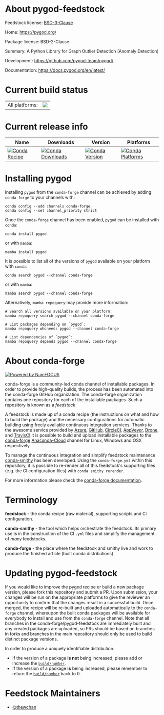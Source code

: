 About pygod-feedstock
=====================

Feedstock license: [BSD-3-Clause](https://github.com/conda-forge/pygod-feedstock/blob/main/LICENSE.txt)

Home: https://pygod.org/

Package license: BSD-2-Clause

Summary: A Python Library for Graph Outlier Detection (Anomaly Detection)

Development: https://github.com/pygod-team/pygod/

Documentation: https://docs.pygod.org/en/latest/

Current build status
====================


<table><tr><td>All platforms:</td>
    <td>
      <a href="https://dev.azure.com/conda-forge/feedstock-builds/_build/latest?definitionId=15962&branchName=main">
        <img src="https://dev.azure.com/conda-forge/feedstock-builds/_apis/build/status/pygod-feedstock?branchName=main">
      </a>
    </td>
  </tr>
</table>

Current release info
====================

| Name | Downloads | Version | Platforms |
| --- | --- | --- | --- |
| [![Conda Recipe](https://img.shields.io/badge/recipe-pygod-green.svg)](https://anaconda.org/conda-forge/pygod) | [![Conda Downloads](https://img.shields.io/conda/dn/conda-forge/pygod.svg)](https://anaconda.org/conda-forge/pygod) | [![Conda Version](https://img.shields.io/conda/vn/conda-forge/pygod.svg)](https://anaconda.org/conda-forge/pygod) | [![Conda Platforms](https://img.shields.io/conda/pn/conda-forge/pygod.svg)](https://anaconda.org/conda-forge/pygod) |

Installing pygod
================

Installing `pygod` from the `conda-forge` channel can be achieved by adding `conda-forge` to your channels with:

```
conda config --add channels conda-forge
conda config --set channel_priority strict
```

Once the `conda-forge` channel has been enabled, `pygod` can be installed with `conda`:

```
conda install pygod
```

or with `mamba`:

```
mamba install pygod
```

It is possible to list all of the versions of `pygod` available on your platform with `conda`:

```
conda search pygod --channel conda-forge
```

or with `mamba`:

```
mamba search pygod --channel conda-forge
```

Alternatively, `mamba repoquery` may provide more information:

```
# Search all versions available on your platform:
mamba repoquery search pygod --channel conda-forge

# List packages depending on `pygod`:
mamba repoquery whoneeds pygod --channel conda-forge

# List dependencies of `pygod`:
mamba repoquery depends pygod --channel conda-forge
```


About conda-forge
=================

[![Powered by
NumFOCUS](https://img.shields.io/badge/powered%20by-NumFOCUS-orange.svg?style=flat&colorA=E1523D&colorB=007D8A)](https://numfocus.org)

conda-forge is a community-led conda channel of installable packages.
In order to provide high-quality builds, the process has been automated into the
conda-forge GitHub organization. The conda-forge organization contains one repository
for each of the installable packages. Such a repository is known as a *feedstock*.

A feedstock is made up of a conda recipe (the instructions on what and how to build
the package) and the necessary configurations for automatic building using freely
available continuous integration services. Thanks to the awesome service provided by
[Azure](https://azure.microsoft.com/en-us/services/devops/), [GitHub](https://github.com/),
[CircleCI](https://circleci.com/), [AppVeyor](https://www.appveyor.com/),
[Drone](https://cloud.drone.io/welcome), and [TravisCI](https://travis-ci.com/)
it is possible to build and upload installable packages to the
[conda-forge](https://anaconda.org/conda-forge) [Anaconda-Cloud](https://anaconda.org/)
channel for Linux, Windows and OSX respectively.

To manage the continuous integration and simplify feedstock maintenance
[conda-smithy](https://github.com/conda-forge/conda-smithy) has been developed.
Using the ``conda-forge.yml`` within this repository, it is possible to re-render all of
this feedstock's supporting files (e.g. the CI configuration files) with ``conda smithy rerender``.

For more information please check the [conda-forge documentation](https://conda-forge.org/docs/).

Terminology
===========

**feedstock** - the conda recipe (raw material), supporting scripts and CI configuration.

**conda-smithy** - the tool which helps orchestrate the feedstock.
                   Its primary use is in the construction of the CI ``.yml`` files
                   and simplify the management of *many* feedstocks.

**conda-forge** - the place where the feedstock and smithy live and work to
                  produce the finished article (built conda distributions)


Updating pygod-feedstock
========================

If you would like to improve the pygod recipe or build a new
package version, please fork this repository and submit a PR. Upon submission,
your changes will be run on the appropriate platforms to give the reviewer an
opportunity to confirm that the changes result in a successful build. Once
merged, the recipe will be re-built and uploaded automatically to the
`conda-forge` channel, whereupon the built conda packages will be available for
everybody to install and use from the `conda-forge` channel.
Note that all branches in the conda-forge/pygod-feedstock are
immediately built and any created packages are uploaded, so PRs should be based
on branches in forks and branches in the main repository should only be used to
build distinct package versions.

In order to produce a uniquely identifiable distribution:
 * If the version of a package **is not** being increased, please add or increase
   the [``build/number``](https://docs.conda.io/projects/conda-build/en/latest/resources/define-metadata.html#build-number-and-string).
 * If the version of a package **is** being increased, please remember to return
   the [``build/number``](https://docs.conda.io/projects/conda-build/en/latest/resources/define-metadata.html#build-number-and-string)
   back to 0.

Feedstock Maintainers
=====================

* [@thewchan](https://github.com/thewchan/)

